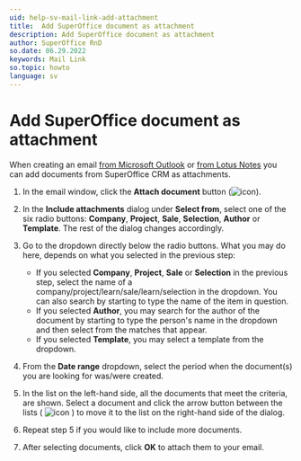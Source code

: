 ```yaml
---
uid: help-sv-mail-link-add-attachment
title:  Add SuperOffice document as attachment
description: Add SuperOffice document as attachment
author: SuperOffice RnD
so.date: 06.29.2022
keywords: Mail Link
so.topic: howto
language: sv
---
```


# Add SuperOffice document as attachment

When creating an email [from Microsoft Outlook][1] or [from Lotus Notes][2] you can add documents from SuperOffice CRM as attachments.

1. In the email window, click the **Attach document** button (![icon][img1]).

2. In the **Include attachments** dialog under **Select from**, select one of the six radio buttons: **Company**, **Project**, **Sale**, **Selection**, **Author** or **Template**. The rest of the dialog changes accordingly.

3. Go to the dropdown directly below the radio buttons. What you may do here, depends on what you selected in the previous step:

    * If you selected **Company**, **Project**, **Sale** or **Selection** in the previous step, select the name of a company/project/learn/sale/learn/selection in the dropdown. You can also search by starting to type the name of the item in question.
    * If you selected **Author**, you may search for the author of the document by starting to type the person's name in the dropdown and then select from the matches that appear.
    * If you selected **Template**, you may select a template from the dropdown.

4. From the **Date range** dropdown, select the period when the document(s) you are looking for was/were created.

5. In the list on the left-hand side, all the documents that meet the criteria, are shown. Select a document and click the arrow button between the lists ( ![icon][img2] ) to move it to the list on the right-hand side of the dialog.

6. Repeat step 5 if you would like to include more documents.

7. After selecting documents, click **OK** to attach them to your email.

<!-- Referenced links -->
[1]: create-in-outlook.md
[2]: create-in-lotus.md

<!-- Referenced images -->
[img1]: ../../../../media/icons/mail-link/add-document.png
[img2]: ../../../../media/icons/mail-link/arrow.png

